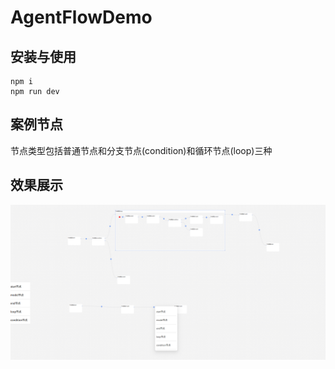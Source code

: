 # AgentFlowDemo
## 安装与使用
```
npm i 
npm run dev
```
## 案例节点
节点类型包括普通节点和分支节点(condition)和循环节点(loop)三种

## 效果展示
![1756113415368](doc/image.png)